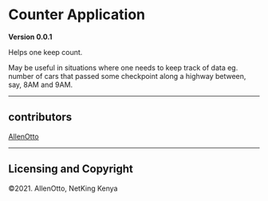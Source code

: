 # Counter Application

**Version 0.0.1**

Helps one keep count. 

May be useful in situations where one needs to keep track of data eg. number of cars that passed some checkpoint along a highway between, say, 8AM and 9AM.

---

## contributors

[AllenOtto](https://www.instagram.com/netkingke/) 

---

## Licensing and Copyright

©2021. AllenOtto, NetKing Kenya
